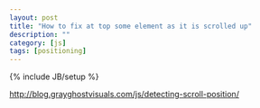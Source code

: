 ```yaml
---
layout: post
title: "How to fix at top some element as it is scrolled up"
description: ""
category: [js]
tags: [positioning]
---
```

{% include JB/setup %}

http://blog.grayghostvisuals.com/js/detecting-scroll-position/    

